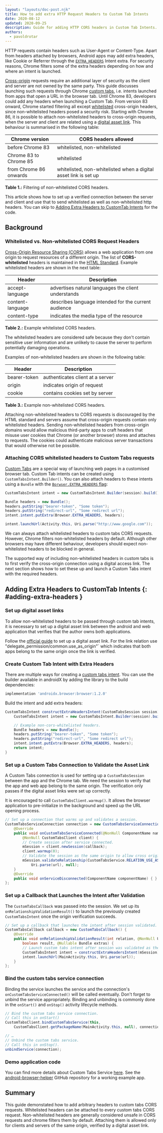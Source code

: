 ```yaml
---
layout: "layouts/doc-post.njk"
title: How to add extra HTTP Request Headers to Custom Tab Intents
date: 2020-08-12
updated: 2020-09-25
description: Guide for adding HTTP CORS headers in Custom Tab Intents.
authors:
  - pavoldrotar
---
```


HTTP requests contain headers such as User-Agent or Content-Type. Apart from headers attached by
browsers, Android apps may add extra headers, like Cookie or Referrer through the 
[`EXTRA_HEADERS`][1] Intent extra. For security reasons, Chrome filters some of the extra headers
depending on how and where an intent is launched.

[Cross-origin][2] requests require an additional layer of security as the client and server are
not owned by the same party. This guide discusses launching such requests through Chrome
[custom tabs][3], i.e. intents launched from apps that open a URL in the browser tab. Until Chrome
83, developers could add any headers when launching a Custom Tab. From version 83 onward, Chrome
started filtering all except [whitelisted][4] cross-origin headers, since non-whitelisted headers
posed a security risk. Starting with Chrome 86, it is possible to attach non-whitelisted headers to
cross-origin requests, when the server and client are related using a [digital asset link][5].
This behaviour is summarised in the following table:

**Chrome version**     | **CORS headers allowed**
---------------------- | ----------------------
before Chrome 83       | whitelisted, non-whitelisted
Chrome 83 to Chrome 85 | whitelisted
from Chrome 86 onwards | whitelisted, non-whitelisted when a digital asset link is set up

**Table 1.:** Filtering of non-whitelisted CORS headers.


This article shows how to set up a verified connection between the server and client and use that
to send whitelisted as well as non-whitelisted http headers. You can skip to
[Adding Extra Headers to CustomTab Intents](#adding-extra-headers) for the code.

## Background

### Whitelisted vs. Non-whitelisted CORS Request Headers
[Cross-Origin Resource Sharing (CORS)][6] allows a web application from one origin to request
resources of a different origin. The list of **CORS-whitelisted** headers is maintained in the
[HTML Standard][7]. Example whitelisted headers are shown in the next table:

**Header**       | **Description**
---------------- | ----------------------
accept-language  | advertises natural languages the client understands
content-language | describes language intended for the current audience
content-type     | indicates the media type of the resource

**Table 2.:** Example whitelisted CORS headers.

The whitelisted headers are considered safe because they don't contain sensitive 
user information and are unlikely to cause the server to perform potentially damaging operations.

Examples of non-whitelisted headers are shown in the following table:

**Header**   | **Description**
-------------| ----------------------
bearer-token | authenticates client at a server
origin       | indicates origin of request
cookie       | contains cookies set by server

**Table 3.:** Example non-whitelisted CORS headers.

Attaching non-whitelisted headers to CORS requests is discouraged by the HTML standard and servers 
assume that cross-origin requests contain only whitelisted headers. Sending non-whitelisted headers
from cross-origin domains would allow malicious third-party apps to craft headers that misuse user
cookies that Chrome (or another browser) stores and attaches to requests. The cookies could 
authenticate malicious server transactions that would otherwise not be possible.

### Attaching CORS whitelisted headers to Custom Tabs requests
[Custom Tabs][8] are a special way of launching web pages in a customised browser tab. Custom Tab
intents can be created using `CustomTabsIntent.Builder()`. You can also attach headers to these
intents using a `Bundle` with the [`Borwser.EXTRA_HEADERS` flag][9]:


```java
CustomTabsIntent intent = new CustomTabsIntent.Builder(session).build();

Bundle headers = new Bundle();
headers.putString("bearer-token", "Some token");
headers.putString("redirect-url", "Some redirect url");   
intent.intent.putExtra(Browser.EXTRA_HEADERS, headers);

intent.launchUrl(Activity.this, Uri.parse("http://www.google.com"));
```

We can always attach whitelisted headers to custom tabs CORS requests. However, Chrome filters 
non-whitelisted headers by default. Although other browsers may have different behaviour, 
developers should expect non-whitelisted headers to be blocked in general.

The supported way of including non-whitelisted headers in custom tabs is to first verify the
cross-origin connection using a digital access link. The next section shows how to set these
up and launch a Custom Tabs intent with the required headers. 

## Adding Extra Headers to CustomTab Intents {: #adding-extra-headers }

### Set up digital asset links
To allow non-whitelisted headers to be passed through custom tab intents, it is necessary to set
up a digital asset link between the android and web application that verifies that the author
owns both applications.

Follow the [official guide][10] to set up a digital asset link. For the link relation use 
"delegate_permission/common.use_as_origin"` which indicates that both apps belong to the same 
origin once the link is verified.

### Create Custom Tab Intent with Extra Headers
There are multiple ways for creating a [custom tabs intent][11]. You can use the builder available
in androidX by adding the library to the build dependencies:

```groovy
implementation 'androidx.browser:browser:1.2.0'
```

Build the intent and add extra headers:

```java
CustomTabsIntent constructExtraHeadersIntent(CustomTabsSession session) {
    CustomTabsIntent intent = new CustomTabsIntent.Builder(session).build();

    // Example non-cors-whitelisted headers.
    Bundle headers = new Bundle();
    headers.putString("bearer-token", "Some token");
    headers.putString("redirect-url", "Some redirect url");
    intent.intent.putExtra(Browser.EXTRA_HEADERS, headers);
    return intent;
}
```
### Set up a Custom Tabs Connection to Validate the Asset Link

A Custom Tabs connection is used for setting up a `CustomTabsSession` between the app and the
Chrome tab. We need the session to verify that the app and web app belong to the same origin.
The verification only passes if the digital asset links were set up correctly.

It is encouraged to call `CustomTabsClient.warmup()`. It allows the browser application to
pre-initialize in the background and speed up the URL opening process.

```java
// Set up a connection that warms up and validates a session.
CustomTabsServiceConnection connection = new CustomTabsServiceConnection() {
    @Override
    public void onCustomTabsServiceConnected(@NonNull ComponentName name, 
        @NonNull CustomTabsClient client) {
        // Create session after service connected.
        mSession = client.newSession(callback);
        client.warmup(0);
        // Validate the session as the same origin to allow cross origin headers.
        mSession.validateRelationship(CustomTabsService.RELATION_USE_AS_ORIGIN, 
            Uri.parse(url), null);
    }
    @Override
    public void onServiceDisconnected(ComponentName componentName) { }
};
```

### Set up a Callback that Launches the Intent after Validation

The `CustomTabsCallback` was passed into the session. We set up its
`onRelationshipValidationResult()` to launch the previously created `CustomTabsIntent`
once the origin verification succeeds.

```java
// Set up a callback that launches the intent after session validated.
CustomTabsCallback callback = new CustomTabsCallback() {
    @Override
    public void onRelationshipValidationResult(int relation, @NonNull Uri requestedOrigin, 
        boolean result, @Nullable Bundle extras) {
        // Launch custom tabs intent after session was validated as the same origin.
        CustomTabsIntent intent = constructExtraHeadersIntent(mSession);
        intent.launchUrl(MainActivity.this, Uri.parse(url));
    }
};
```

### Bind the custom tabs service connection

Binding the service launches the service and the connection's `onCustomTabsServiceConnected()`
will be called eventually. Don't forget to unbind the service appropriately. Binding and unbinding
is commonly done in the `onStart()` and `onStop()` activity lifecycle methods.

```java
// Bind the custom tabs service connection.
// Call this in onStart()
CustomTabsClient.bindCustomTabsService(this,
    CustomTabsClient.getPackageName(MainActivity.this, null), connection);

// …
// Unbind the custom tabs service.
// Call this in onStop().
unbindService(connection);
```

### Demo application code

You can find more details about Custom Tabs Service [here][12]. See the
[android-browser-helper][13] GitHub repository for a working example app.

## Summary
This guide demonstated how to add arbitrary headers to custom tabs CORS requests.
Whitelisted headers can be attached to every custom tabs CORS request. Non-whitelisted headers are
generally considered unsafe in CORS requests and chrome filters them by default. Attaching them is
allowed only for clients and servers of the same origin, verified by a digital asset link.

[1]: https://developer.android.com/reference/android/provider/Browser#EXTRA_HEADERS
[2]: https://docs.google.com/document/d/1sN6Y31giDbdGj6R4p3QJ20gD1ggBIosae7yrsSZ3Ins/edit#heading=h.ey2vxjsxytw6
[3]: /docs/android/custom-tabs/overview/
[4]: https://fetch.spec.whatwg.org/#cors-safelisted-request-header
[5]: https://developers.google.com/digital-asset-links/v1/getting-started
[6]: https://developer.mozilla.org/en-US/docs/Web/HTTP/CORS
[7]: https://fetch.spec.whatwg.org/#cors-safelisted-request-header
[8]: /docs/android/custom-tabs/overview/
[9]: https://developer.android.com/reference/android/provider/Browser#EXTRA_HEADERS
[10]: https://developers.google.com/digital-asset-links/v1/getting-started
[11]: /docs/android/custom-tabs/overview/
[12]: /docs/android/custom-tabs/integration-guide#connect_to_the_custom_tabs_service
[13]: https://github.com/GoogleChrome/android-browser-helper/tree/master/demos

